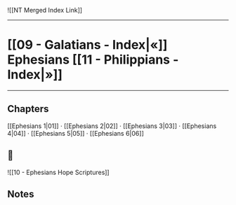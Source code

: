 ![[NT Merged Index Link]]

---
# [[09 - Galatians - Index|«]] Ephesians [[11 - Philippians - Index|»]]

---

## Chapters
[[Ephesians 1|01]] · [[Ephesians 2|02]] · [[Ephesians 3|03]] · [[Ephesians 4|04]] · [[Ephesians 5|05]] · [[Ephesians 6|06]] 


## 📖
![[10 - Ephesians Hope Scriptures]]


## Notes

